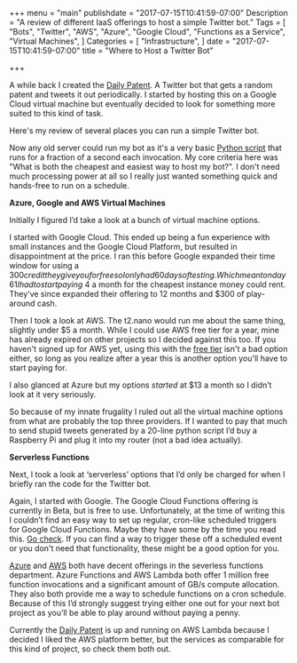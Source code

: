 +++
menu = "main"
publishdate = "2017-07-15T10:41:59-07:00"
Description = "A review of different IaaS offerings to host a simple Twitter bot."
Tags = [
  "Bots",
  "Twitter",
  "AWS",
  "Azure",
  "Google Cloud",
  "Functions as a Service",
  "Virtual Machines",
]
Categories = [
  "Infrastructure",
]
date = "2017-07-15T10:41:59-07:00"
title = "Where to Host a Twitter Bot"

+++

A while back I created the [Daily Patent](https://twitter.com/dailypatent). A Twitter bot that gets a random patent and tweets it out periodically. I started by hosting this on a Google Cloud virtual machine but eventually decided to look for something more suited to this kind of task. 

Here's my review of several places you can run a simple Twitter bot.

<!--more-->

Now any old server could run my bot as it's a very basic [Python script](https://github.com/fernando-mc/dailypatent) that runs for a fraction of a second each invocation. My core criteria here was "What is both the cheapest and easiest way to host my bot?". I don't need much processing power at all so I really just wanted something quick and hands-free to run on a schedule.
 
**Azure, Google and AWS Virtual Machines**

Initially I figured I’d take a look at a bunch of virtual machine options.
 
I started with Google Cloud. This ended up being a fun experience with small instances and the Google Cloud Platform, but resulted in disappointment at the price. I ran this before Google expanded their time window for using a $300 credit they give you for free so I only had 60 days of testing. Which meant on day 61 I had to start paying ~$4 a month for the cheapest instance money could rent. They’ve since expanded their offering to 12 months and $300 of play-around cash.
 
Then I took a look at AWS. The t2.nano would run me about the same thing, slightly under $5 a month. While I could use AWS free tier for a year, mine has already expired on other projects so I decided against this too. If you haven't signed up for AWS yet, using this with the [free tier](https://aws.amazon.com/free/) isn't a bad option either, so long as you realize after a year this is another option you'll have to start paying for.
 
I also glanced at Azure but my options _started_ at $13 a month so I didn’t look at it very seriously.
 
So because of my innate frugality I ruled out all the virtual machine options from what are probably the top three providers. If I wanted to pay that much to send stupid tweets generated by a 20-line python script I’d buy a Raspberry Pi and plug it into my router (not a bad idea actually).
 
 
**Serverless Functions**

Next, I took a look at ‘serverless’ options that I’d only be charged for when I briefly ran the code for the Twitter bot.

Again, I started with Google. The Google Cloud Functions offering is currently in Beta, but is free to use. Unfortunately, at the time of writing this I couldn’t find an easy way to set up regular, cron-like scheduled triggers for Google Cloud Functions. Maybe they have some by the time you read this. [Go check](https://cloud.google.com/functions/docs/calling/). If you can find a way to trigger these off a scheduled event or you don't need that functionality, these might be a good option for you.
 
[Azure](https://azure.microsoft.com/en-us/pricing/details/functions/) and 
[AWS](https://aws.amazon.com/lambda/pricing/) both have decent offerings in the severless functions department. Azure Functions and AWS Lambda both offer 1 million free function invocations and a significant amount of GB/s compute allocation. They also both provide me a way to schedule functions on a cron schedule. Because of this I’d strongly suggest trying either one out for your next bot project as you’ll be able to play around without paying a penny.

Currently the [Daily Patent](https://twitter.com/dailypatent) is up and running on AWS Lambda because I decided I liked the AWS platform better, but the services as comparable for this kind of project, so check them both out.